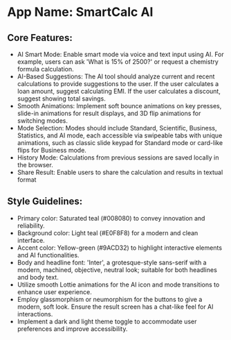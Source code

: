 # **App Name**: SmartCalc AI

## Core Features:

- AI Smart Mode: Enable smart mode via voice and text input using AI. For example, users can ask 'What is 15% of 2500?' or request a chemistry formula calculation.
- AI-Based Suggestions: The AI tool should analyze current and recent calculations to provide suggestions to the user. If the user calculates a loan amount, suggest calculating EMI. If the user calculates a discount, suggest showing total savings.
- Smooth Animations: Implement soft bounce animations on key presses, slide-in animations for result displays, and 3D flip animations for switching modes.
- Mode Selection: Modes should include Standard, Scientific, Business, Statistics, and AI mode, each accessible via swipeable tabs with unique animations, such as classic slide keypad for Standard mode or card-like flips for Business mode.
- History Mode: Calculations from previous sessions are saved locally in the browser.
- Share Result: Enable users to share the calculation and results in textual format

## Style Guidelines:

- Primary color: Saturated teal (#008080) to convey innovation and reliability.
- Background color: Light teal (#E0F8F8) for a modern and clean interface.
- Accent color: Yellow-green (#9ACD32) to highlight interactive elements and AI functionalities.
- Body and headline font: 'Inter', a grotesque-style sans-serif with a modern, machined, objective, neutral look; suitable for both headlines and body text.
- Utilize smooth Lottie animations for the AI icon and mode transitions to enhance user experience.
- Employ glassmorphism or neumorphism for the buttons to give a modern, soft look. Ensure the result screen has a chat-like feel for AI interactions.
- Implement a dark and light theme toggle to accommodate user preferences and improve accessibility.